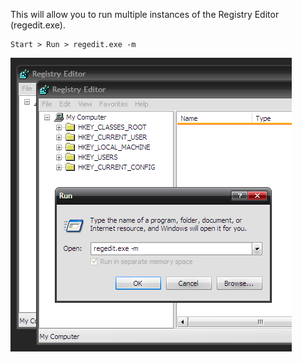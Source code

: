 This will allow you to run multiple instances of the Registry Editor (regedit.exe).
```
Start > Run > regedit.exe -m
```

<img alt="" src="/img/uploads/2011-11/launch-multiple-instances-of-regedit.png" />